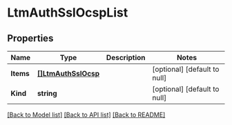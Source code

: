 # LtmAuthSslOcspList

## Properties
Name | Type | Description | Notes
------------ | ------------- | ------------- | -------------
**Items** | [**[]LtmAuthSslOcsp**](ltm_auth_sslOcsp.md) |  | [optional] [default to null]
**Kind** | **string** |  | [optional] [default to null]

[[Back to Model list]](../README.md#documentation-for-models) [[Back to API list]](../README.md#documentation-for-api-endpoints) [[Back to README]](../README.md)


